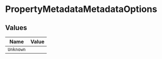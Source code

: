 # PropertyMetadataMetadataOptions


## Values

| Name      | Value     |
| --------- | --------- |
| `Unknown` |           |